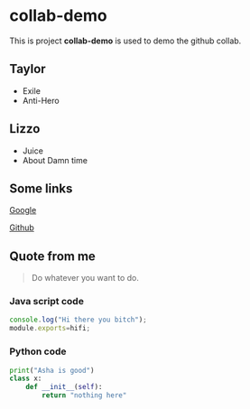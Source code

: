 # collab-demo
This is project **collab-demo** is used to demo the github collab.
## Taylor
+ Exile
+ Anti-Hero
## Lizzo
+ Juice
+ About Damn time

## Some links
[ Google ](https://google.com)

[ Github ](https://github.com)

## Quote from me
> Do whatever you want to do.

### Java script code
```js
console.log("Hi there you bitch");
module.exports=hifi;
```

### Python code
```python
print("Asha is good")
class x:
    def __init__(self):
        return "nothing here"
```